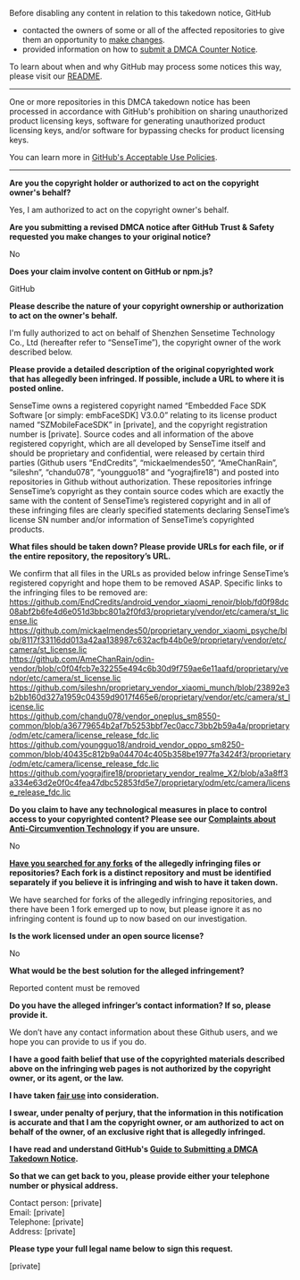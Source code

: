 Before disabling any content in relation to this takedown notice, GitHub
- contacted the owners of some or all of the affected repositories to give them an opportunity to [make changes](https://docs.github.com/en/github/site-policy/dmca-takedown-policy#a-how-does-this-actually-work).
- provided information on how to [submit a DMCA Counter Notice](https://docs.github.com/en/articles/guide-to-submitting-a-dmca-counter-notice).

To learn about when and why GitHub may process some notices this way, please visit our [README](https://github.com/github/dmca/blob/master/README.md#anatomy-of-a-takedown-notice).

---

One or more repositories in this DMCA takedown notice has been processed in accordance with GitHub's prohibition on sharing unauthorized product licensing keys, software for generating unauthorized product licensing keys, and/or software for bypassing checks for product licensing keys.

You can learn more in [GitHub's Acceptable Use Policies](https://docs.github.com/en/github/site-policy/github-acceptable-use-policies).

---

**Are you the copyright holder or authorized to act on the copyright owner's behalf?**

Yes, I am authorized to act on the copyright owner's behalf.

**Are you submitting a revised DMCA notice after GitHub Trust & Safety requested you make changes to your original notice?**

No

**Does your claim involve content on GitHub or npm.js?**

GitHub

**Please describe the nature of your copyright ownership or authorization to act on the owner's behalf.**

I'm fully authorized to act on behalf of Shenzhen Sensetime Technology Co., Ltd (hereafter refer to “SenseTime”), the copyright owner of the work described below.

**Please provide a detailed description of the original copyrighted work that has allegedly been infringed. If possible, include a URL to where it is posted online.**

SenseTime owns a registered copyright named “Embedded Face SDK Software [or simply: embFaceSDK] V3.0.0” relating to its license product named “SZMobileFaceSDK” in [private], and the copyright registration number is [private]. Source codes and all information of the above registered copyright, which are all developed by SenseTime itself and should be proprietary and confidential, were released by certain third parties (Github users “EndCredits”, “mickaelmendes50”, “AmeChanRain”, “sileshn”, “chandu078”, “youngguo18” and “yograjfire18”) and posted into repositories in Github without authorization. These repositories infringe SenseTime’s copyright as they contain source codes which are exactly the same with the content of SenseTime’s registered copyright and in all of these infringing files are clearly specified statements declaring SenseTime’s license SN number and/or information of SenseTime’s copyrighted products.

**What files should be taken down? Please provide URLs for each file, or if the entire repository, the repository’s URL.**

We confirm that all files in the URLs as provided below infringe SenseTime’s registered copyright and hope them to be removed ASAP. Specific links to the infringing files to be removed are:
https://github.com/EndCredits/android_vendor_xiaomi_renoir/blob/fd0f98dc08abf2b6fe4d6e051d3bbc801a2f0fd3/proprietary/vendor/etc/camera/st_license.lic  
https://github.com/mickaelmendes50/proprietary_vendor_xiaomi_psyche/blob/8117f33116dd013a42aa138987c632acfb44b0e9/proprietary/vendor/etc/camera/st_license.lic  
https://github.com/AmeChanRain/odin-vendor/blob/c0f04fcb7e32255e494c6b30d9f759ae6e11aafd/proprietary/vendor/etc/camera/st_license.lic  
https://github.com/sileshn/proprietary_vendor_xiaomi_munch/blob/23892e3b2bb160d327a1959c04359d9017f465e6/proprietary/vendor/etc/camera/st_license.lic  
https://github.com/chandu078/vendor_oneplus_sm8550-common/blob/a36779654b2af7b5253bbf7ec0acc73bb2b59a4a/proprietary/odm/etc/camera/license_release_fdc.lic  
https://github.com/youngguo18/android_vendor_oppo_sm8250-common/blob/40435c812b9a044704c405b358be1977fa3424f3/proprietary/odm/etc/camera/license_release_fdc.lic  
https://github.com/yograjfire18/proprietary_vendor_realme_X2/blob/a3a8ff3a334e63d2e0f0c4fea47dbc52853fd5e7/proprietary/odm/etc/camera/license_release_fdc.lic

**Do you claim to have any technological measures in place to control access to your copyrighted content? Please see our <a href="https://docs.github.com/articles/guide-to-submitting-a-dmca-takedown-notice#complaints-about-anti-circumvention-technology">Complaints about Anti-Circumvention Technology</a> if you are unsure.**

No

**<a href="https://docs.github.com/articles/dmca-takedown-policy#b-what-about-forks-or-whats-a-fork">Have you searched for any forks</a> of the allegedly infringing files or repositories? Each fork is a distinct repository and must be identified separately if you believe it is infringing and wish to have it taken down.**

We have searched for forks of the allegedly infringing repositories, and there have been 1 fork emerged up to now, but please ignore it as no infringing content is found up to now based on our investigation.

**Is the work licensed under an open source license?**

No

**What would be the best solution for the alleged infringement?**

Reported content must be removed

**Do you have the alleged infringer’s contact information? If so, please provide it.**

We don’t have any contact information about these Github users, and we hope you can provide to us if you do.

**I have a good faith belief that use of the copyrighted materials described above on the infringing web pages is not authorized by the copyright owner, or its agent, or the law.**

**I have taken <a href="https://www.lumendatabase.org/topics/22">fair use</a> into consideration.**

**I swear, under penalty of perjury, that the information in this notification is accurate and that I am the copyright owner, or am authorized to act on behalf of the owner, of an exclusive right that is allegedly infringed.**

**I have read and understand GitHub's <a href="https://docs.github.com/articles/guide-to-submitting-a-dmca-takedown-notice/">Guide to Submitting a DMCA Takedown Notice</a>.**

**So that we can get back to you, please provide either your telephone number or physical address.**

Contact person: [private]  
Email: [private]  
Telephone: [private]  
Address: [private]  

**Please type your full legal name below to sign this request.**

[private]  
